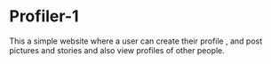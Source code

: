 # Profiler-1
This a simple website where a user can create their profile , and post pictures and stories and also view profiles of other people.
